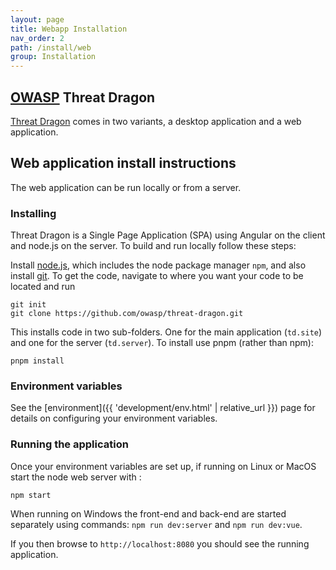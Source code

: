 ```yaml
---
layout: page
title: Webapp Installation
nav_order: 2
path: /install/web
group: Installation
---
```



## [OWASP](https://www.owasp.org) Threat Dragon

[Threat Dragon](http://owasp.org/www-project-threat-dragon) comes in two variants, a desktop application and a web application.

## Web application install instructions
The web application can be run locally or from a server.

### Installing

Threat Dragon is a Single Page Application (SPA) using Angular on the client and node.js on the server. To build and run locally follow these steps:

Install [node.js](https://nodejs.org/en/download/), which includes the node package manager `npm`,
and also install [git](https://git-scm.com/downloads).
To get the code, navigate to where you want your code to be located and run

```
git init
git clone https://github.com/owasp/threat-dragon.git
```

This installs code in two sub-folders. One for the main application (`td.site`) and one for the server (`td.server`).
To install use pnpm (rather than npm):

`pnpm install`

### Environment variables

See the [environment]({{ 'development/env.html' | relative_url }}) page for details on configuring your environment variables.

### Running the application

Once your environment variables are set up, if running on Linux or MacOS start the node web server with :

`npm start`

When running on Windows the front-end and back-end are started separately using commands: `npm run dev:server` and `npm run dev:vue`.

If you then browse to `http://localhost:8080` you should see the running application.
